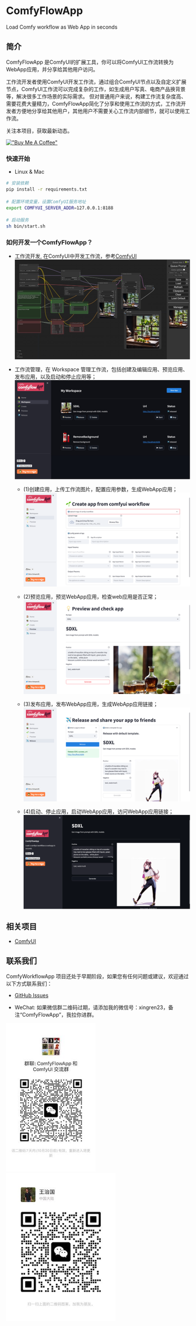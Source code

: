 # ComfyFlowApp
Load Comfy workflow as Web App in seconds

## 简介
ComfyFlowApp 是ComfyUI的扩展工具，你可以将ComfyUI工作流转换为WebApp应用，并分享给其他用户访问。

工作流开发者使用ComfyUI开发工作流，通过组合ComfyUI节点以及自定义扩展节点，ComfyUI工作流可以完成复杂的工作，如生成用户写真、电商产品换背景等，解决很多工作场景的实际需求。
但对普通用户来说，构建工作流复杂度高、需要花费大量精力，ComfyFlowApp简化了分享和使用工作流的方式，工作流开发者方便地分享给其他用户，其他用户不需要关心工作流内部细节，就可以使用工作流。

关注本项目，获取最新动态。

[!["Buy Me A Coffee"](https://www.buymeacoffee.com/assets/img/custom_images/orange_img.png)](https://www.buymeacoffee.com/comfyflow)

### 快速开始
- Linux & Mac
```bash
# 安装依赖
pip install -r requirements.txt

# 配置环境变量，设置ComfyUI服务地址
export COMFYUI_SERVER_ADDR=127.0.0.1:8188

# 启动服务
sh bin/start.sh
```

### 如何开发一个ComfyFlowApp？

- 工作流开发, 在ComfyUI中开发工作流，参考[ComfyUI](https://github.com/comfyanonymous/ComfyUI)
![图1](docs/images/comfy-workflow.png)

- 工作流管理，在 Workspace 管理工作流，包括创建及编辑应用、预览应用、发布应用，以及启动和停止应用等；
![图2](docs/images/comfy-workspace.png)

    - (1)创建应用，上传工作流图片，配置应用参数，生成WebApp应用；
![图3](docs/images/comfy-upload-app.png)

    - (2)预览应用，预览WebApp应用，检查web应用是否正常；
![图4](docs/images/comfy-preview-app.png)

    - (3)发布应用，发布WebApp应用，生成WebApp应用链接；
![图5](docs/images/comfy-release-app.png)

    - (4)启动、停止应用，启动WebApp应用，访问WebApp应用链接；
![图6](docs/images/comfy-app.png)

## 相关项目
- [ComfyUI](https://github.com/comfyanonymous/ComfyUI)

## 联系我们
ComfyWorkflowApp 项目还处于早期阶段，如果您有任何问题或建议，欢迎通过以下方式联系我们：

- [GitHub Issues](https://github.com/xingren23/ComfyWorkflowApp/issues)

- WeChat: 如果微信群二维码过期，请添加我的微信号：xingren23，备注“ComfyFlowApp”，我拉你进群。

![alt-text-1](docs/images/WechatGroup.jpg "title-1") ![alt-text-2](docs/images/wechat-xingren23.jpg "title-2")